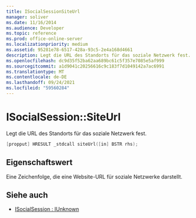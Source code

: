```yaml
---
title: ISocialSessionSiteUrl
manager: soliver
ms.date: 11/16/2014
ms.audience: Developer
ms.topic: reference
ms.prod: office-online-server
ms.localizationpriority: medium
ms.assetid: 95281e78-6517-428a-93c5-2e4a168d4661
description: Legt die URL des Standorts für das soziale Netzwerk fest.
ms.openlocfilehash: dc9d35f52ba62aa689bc61c5f357e7085e5af999
ms.sourcegitcommit: a1d9041c20256616c9c183f7d1049142a7ac6991
ms.translationtype: MT
ms.contentlocale: de-DE
ms.lasthandoff: 09/24/2021
ms.locfileid: "59560284"
---
```

# <a name="isocialsessionsiteurl"></a>ISocialSession::SiteUrl

Legt die URL des Standorts für das soziale Netzwerk fest. 
  
```cpp
[propput] HRESULT _stdcall siteUrl([in] BSTR rhs);
```

## <a name="property-value"></a>Eigenschaftswert

Eine Zeichenfolge, die eine Website-URL für soziale Netzwerke darstellt.
  
## <a name="see-also"></a>Siehe auch

- [ISocialSession : IUnknown](isocialsessioniunknown.md)

